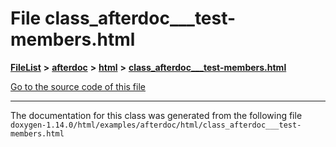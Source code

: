 

# File class\_afterdoc\_\_\_test-members.html



[**FileList**](files.md) **>** [**afterdoc**](dir_8c6c3a566274dcdfeacdc8eeca1d16a6.md) **>** [**html**](dir_9f54ad7552e74a8dffd806fc3751efe3.md) **>** [**class\_afterdoc\_\_\_test-members.html**](class__afterdoc______test-members_8html.md)

[Go to the source code of this file](class__afterdoc______test-members_8html_source.md)





































































------------------------------
The documentation for this class was generated from the following file `doxygen-1.14.0/html/examples/afterdoc/html/class_afterdoc___test-members.html`

